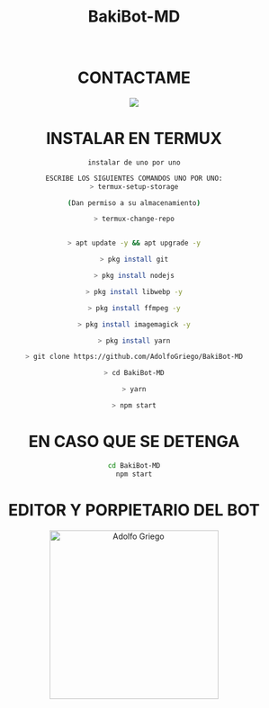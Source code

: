 <h1 align="center">BakiBot-MD</h1>

<br>

<div align="center">
  
# CONTACTAME

<a href="http://wa.me/528451003894" target="blank"><img src="https://img.shields.io/badge/Adolfo-25D366?style=for-the-badge&logo=whatsapp&logoColor=white" /></a>

# INSTALAR EN TERMUX
`instalar de uno por uno`
```sh
ESCRIBE LOS SIGUIENTES COMANDOS UNO POR UNO:
> termux-setup-storage

(Dan permiso a su almacenamiento)

> termux-change-repo


> apt update -y && apt upgrade -y

> pkg install git

> pkg install nodejs

> pkg install libwebp -y

> pkg install ffmpeg -y

> pkg install imagemagick -y

> pkg install yarn

> git clone https://github.com/AdolfoGriego/BakiBot-MD

> cd BakiBot-MD

> yarn

> npm start
```












































# EN CASO QUE SE DETENGA
```sh
cd BakiBot-MD
npm start
```

# EDITOR Y PORPIETARIO DEL BOT

<a href="https://github.com/AdolfoGriego"><img src="https://github.com/AdolfoGriego.png" width="300" height="300" alt="Adolfo Griego"/></a>
